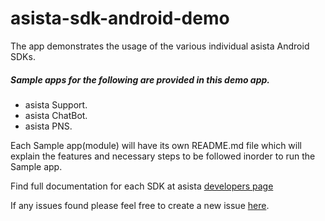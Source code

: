 # asista-sdk-android-demo
The app demonstrates the usage of the various individual asista Android SDKs.


##### Sample apps for the following are provided in this demo app.
- asista Support.
- asista ChatBot.
- asista PNS.

Each Sample app(module) will have its own README.md file which will explain the features and necessary steps to be followed inorder to run the Sample app.

Find full documentation for each SDK at asista [developers page](https://asista.com/developer/docs/sdk-docs/) 

If any issues found please feel free to create a new issue [here](https://github.com/cherrylabstech/asista-sdk-android-demo/issues).
